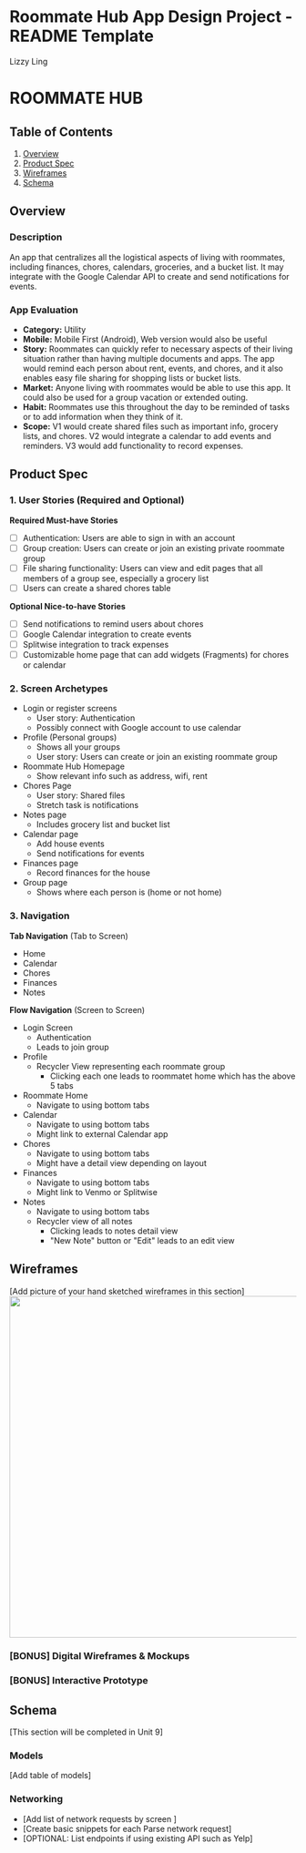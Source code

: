 Roommate Hub App Design Project - README Template
===
Lizzy Ling

# ROOMMATE HUB

## Table of Contents
1. [Overview](#Overview)
1. [Product Spec](#Product-Spec)
1. [Wireframes](#Wireframes)
2. [Schema](#Schema)

## Overview
### Description
An app that centralizes all the logistical aspects of living with roommates, including finances, chores, calendars, groceries, and a bucket list. It may integrate with the Google Calendar API to create and send notifications for events.

### App Evaluation
- **Category:** Utility
- **Mobile:** Mobile First (Android), Web version would also be useful
- **Story:** Roommates can quickly refer to necessary aspects of their living situation rather than having multiple documents and apps. The app would remind each person about rent, events, and chores, and it also enables easy file sharing for shopping lists or bucket lists. 
- **Market:** Anyone living with roommates would be able to use this app. It could also be used for a group vacation or extended outing.
- **Habit:** Roommates use this throughout the day to be reminded of tasks or to add information when they think of it.
- **Scope:** V1 would create shared files such as important info, grocery lists, and chores. V2 would integrate a calendar to add events and reminders. V3 would add functionality to record expenses.

## Product Spec

### 1. User Stories (Required and Optional)

**Required Must-have Stories**

* [ ] Authentication: Users are able to sign in with an account
* [ ] Group creation: Users can create or join an existing private roommate group
* [ ] File sharing functionality: Users can view and edit pages that all members of a group see, especially a grocery list 
* [ ] Users can create a shared chores table 

**Optional Nice-to-have Stories**

* [ ] Send notifications to remind users about chores
* [ ] Google Calendar integration to create events
* [ ] Splitwise integration to track expenses
* [ ] Customizable home page that can add widgets (Fragments) for chores or calendar

### 2. Screen Archetypes

* Login or register screens
   * User story: Authentication
   * Possibly connect with Google account to use calendar
* Profile (Personal groups)
    * Shows all your groups
    * User story: Users can create or join an existing roommate group
* Roommate Hub Homepage
    * Show relevant info such as address, wifi, rent
* Chores Page
   * User story: Shared files
   * Stretch task is notifications
* Notes page
    * Includes grocery list and bucket list 
* Calendar page
    * Add house events
    * Send notifications for events
* Finances page
    * Record finances for the house
* Group page 
    * Shows where each person is (home or not home)

### 3. Navigation

**Tab Navigation** (Tab to Screen)

* Home
* Calendar
* Chores
* Finances
* Notes

**Flow Navigation** (Screen to Screen)

* Login Screen
   * Authentication
   * Leads to join group 
* Profile
   * Recycler View representing each roommate group
       * Clicking each one leads to roommatet home which has the above 5 tabs
* Roommate Home
   * Navigate to using bottom tabs
* Calendar
   * Navigate to using bottom tabs
   * Might link to external Calendar app
* Chores
   * Navigate to using bottom tabs
   * Might have a detail view depending on layout
* Finances
   * Navigate to using bottom tabs
   * Might link to Venmo or Splitwise
* Notes
   * Navigate to using bottom tabs
   * Recycler view of all notes
       * Clicking leads to notes detail view
       * "New Note" button or "Edit" leads to an edit view

## Wireframes
[Add picture of your hand sketched wireframes in this section]
<img src="YOUR_WIREFRAME_IMAGE_URL" width=600>

### [BONUS] Digital Wireframes & Mockups

### [BONUS] Interactive Prototype

## Schema 
[This section will be completed in Unit 9]
### Models
[Add table of models]
### Networking
- [Add list of network requests by screen ]
- [Create basic snippets for each Parse network request]
- [OPTIONAL: List endpoints if using existing API such as Yelp]
